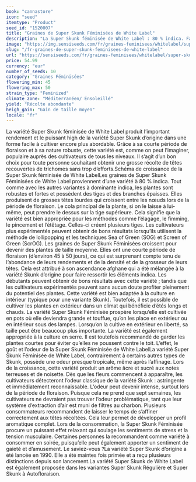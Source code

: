 ```yaml
---
book: "cannastore"
icon: "seed"
itemtype: "Product"
seed_id: "1520007"
title: "Graines de Super Skunk Féminisées de White Label"
description: "La Super Skunk féminisée de White Label : 80 % indica. Facile à cultiver. Rendement : important. Période de floraison : courte. High : relaxant."
image: "https://img.sensiseeds.com/fr/graines-feminisees/whitelabel/super-skunk-femelle-image.png"
slug: "/fr-graines-de-super-skunk-feminisees-de-white-label"
url: "https://sensiseeds.com/fr/graines-feminisees/whitelabel/super-skunk-femelle?a_aid=cannastore"
price: 54.99
currency: "eur"
number_of_seeds: 10
category: "Graines Féminisées"
flowering_min: 45
flowering_max: 50
strain_type: "Feminized"
climate_zone: "Méditerranéen/ Ensoleillé"
yield: "Récolte abondante"
heigh_gain: "Gain de taille moyen"
locale: "fr"
---
```

La variété Super Skunk féminisée de White Label produit l’important rendement et le puissant high de la variété Super Skunk d’origine dans une forme facile à cultiver encore plus abordable. Grâce à sa courte période de floraison et à sa nature robuste, cette variété est, comme on peut l’imaginer, populaire auprès des cultivateurs de tous les niveaux. Il s’agit d’un bon choix pour toute personne souhaitant obtenir une grosse récolte de têtes recouvertes de trichomes sans trop d’efforts.Schéma de croissance de la Super Skunk féminisée de White LabelLes graines de Super Skunk Féminisées de White Label proviennent d’une variété à 80 % indica. Tout comme avec les autres variantes à dominante indica, les plantes sont robustes et fortes et possèdent des tiges et des branches épaisses. Elles produisent de grosses têtes lourdes qui croissent entre les nœuds lors de la période de floraison. Le cola principal de la plante, si on le laisse à lui-même, peut prendre le dessus sur la tige supérieure. Cela signifie que la variété est bien appropriée pour les méthodes comme l’élagage, le fimming, le pincement et l’étêtage. Celles-ci créent plusieurs tiges. Les cultivateurs plus expérimentés peuvent obtenir de bons résultats lorsqu’ils utilisent la méthode de lollipopping et les techniques Sea of Green (SOG) et Screen of Green (ScrOG). Les graines de Super Skunk Féminisées croissent pour devenir des plantes de taille moyenne. Elles ont une courte période de floraison (d’environ 45 à 50 jours), ce qui est surprenant compte tenu de l’abondance de leurs rendements et de la densité et de la grosseur de leurs têtes. Cela est attribué à son ascendance afghane qui a été mélangée à la variété Skunk d’origine pour faire ressortir les éléments indica. Les débutants peuvent obtenir de bons résultats avec cette variété ; tandis que les cultivateurs expérimentés peuvent sans aucun doute profiter pleinement du potentiel des plantes. Cette variété est bien adaptée à la culture en intérieur (typique pour une variante Skunk). Toutefois, il est possible de cultiver les plantes en extérieur dans un climat qui bénéficie d’étés longs et chauds. La variété Super Skunk Féminisée prospère lorsqu’elle est cultivée en pots où elle deviendra grande et touffue, qu’on les place en extérieur ou en intérieur sous des lampes. Lorsqu’on la cultive en extérieur en liberté, sa taille peut être beaucoup plus importante. La variété est également appropriée à la culture en serre. Il est toutefois recommandé de garder les plantes courtes pour éviter qu’elles ne poussent contre le toit. L’effet, le goût et l’odeur de la Super Skunk Féminisée de White LabelLa variété Super Skunk Féminisée de White Label, contrairement à certains autres types de Skunk, possède une odeur presque tropicale, même après l’affinage. Lors de la croissance, cette variété produit un arôme âcre et sucré aux notes terreuses et de noisette. Dès que les fleurs commencent à apparaître, les cultivateurs détecteront l’odeur classique de la variété Skunk : astringente et immédiatement reconnaissable. L’odeur peut devenir intense, surtout lors de la période de floraison. Puisque cela ne prend que sept semaines, les cultivateurs ne devraient pas trouver l’odeur problématique, tant que leur système d’extraction d’air est muni de filtres au charbon. Plusieurs consommateurs recommandent de laisser le temps de s’affiner correctement aux têtes récoltées. Cela leur permet de développer un profil aromatique complet. Lors de la consommation, la Super Skunk Féminisée procure un puissant effet relaxant qui soulage les sentiments de stress et la tension musculaire. Certaines personnes la recommandent comme variété à consommer en soirée, puisqu’elle peut également apporter un sentiment de gaieté et d’amusement. Le saviez-vous ?La variété Super Skunk d’origine a été lancée en 1990. Elle a été maintes fois primée et a reçu plusieurs distinctions depuis son lancement.La variété Super Skunk de White Label est également proposée dans les variantes Super Skunk Régulière et Super Skunk à Autofloraison.
